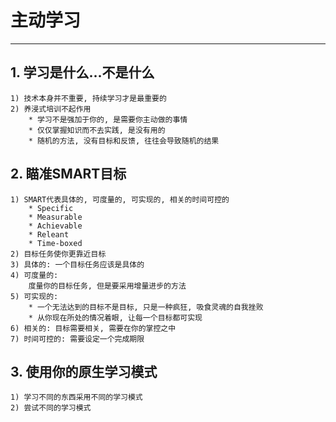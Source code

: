 # **主动学习**
***


## **1. 学习是什么...不是什么**
    1) 技术本身并不重要, 持续学习才是最重要的
    2) 养浸式培训不起作用
        * 学习不是强加于你的, 是需要你主动做的事情
        * 仅仅掌握知识而不去实践, 是没有用的
        * 随机的方法, 没有目标和反馈, 往往会导致随机的结果


## **2. 瞄准SMART目标**
    1) SMART代表具体的, 可度量的, 可实现的, 相关的时间可控的
        * Specific
        * Measurable
        * Achievable
        * Releant
        * Time-boxed
    2) 目标任务使你更靠近目标
    3) 具体的: 一个目标任务应该是具体的
    4) 可度量的: 
        度量你的目标任务, 但是要采用增量进步的方法
    5) 可实现的: 
        * 一个无法达到的目标不是目标, 只是一种疯狂, 吸食灵魂的自我挫败
        * 从你现在所处的情况着眼, 让每一个目标都可实现
    6) 相关的: 目标需要相关, 需要在你的掌控之中
    7) 时间可控的: 需要设定一个完成期限


## **3. 使用你的原生学习模式**
    1) 学习不同的东西采用不同的学习模式
    2) 尝试不同的学习模式
